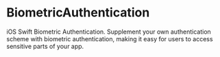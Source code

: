 # BiometricAuthentication
iOS Swift Biometric Authentication. Supplement your own authentication scheme with biometric authentication, making it easy for users to access sensitive parts of your app.
